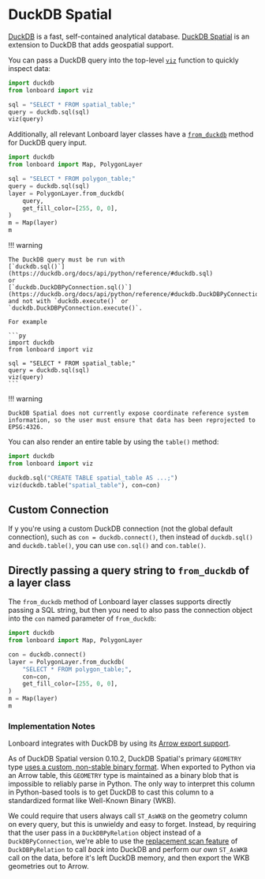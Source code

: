 # DuckDB Spatial

[DuckDB](https://duckdb.org/) is a fast, self-contained analytical database. [DuckDB Spatial](https://duckdb.org/docs/extensions/spatial.html) is an extension to DuckDB that adds geospatial support.

You can pass a DuckDB query into the top-level [`viz`](../api/viz.md#viz) function to quickly inspect data:

```py
import duckdb
from lonboard import viz

sql = "SELECT * FROM spatial_table;"
query = duckdb.sql(sql)
viz(query)
```

Additionally, all relevant Lonboard layer classes have a [`from_duckdb`](../api/layers/base-layer.md#lonboard.BaseArrowLayer.from_duckdb) method for DuckDB query input.

```py
import duckdb
from lonboard import Map, PolygonLayer

sql = "SELECT * FROM polygon_table;"
query = duckdb.sql(sql)
layer = PolygonLayer.from_duckdb(
    query,
    get_fill_color=[255, 0, 0],
)
m = Map(layer)
m
```

!!! warning

    The DuckDB query must be run with
    [`duckdb.sql()`](https://duckdb.org/docs/api/python/reference/#duckdb.sql)
    or
    [`duckdb.DuckDBPyConnection.sql()`](https://duckdb.org/docs/api/python/reference/#duckdb.DuckDBPyConnection.sql)
    and not with `duckdb.execute()` or `duckdb.DuckDBPyConnection.execute()`.

    For example

    ```py
    import duckdb
    from lonboard import viz

    sql = "SELECT * FROM spatial_table;"
    query = duckdb.sql(sql)
    viz(query)
    ```

!!! warning

    DuckDB Spatial does not currently expose coordinate reference system
    information, so the user must ensure that data has been reprojected to
    EPSG:4326.

You can also render an entire table by using the `table()` method:

```py
import duckdb
from lonboard import viz

duckdb.sql("CREATE TABLE spatial_table AS ...;")
viz(duckdb.table("spatial_table"), con=con)
```

## Custom Connection

If y you're using a custom DuckDB connection (not the global default connection), such as `con = duckdb.connect()`, then instead of `duckdb.sql()` and `duckdb.table()`, you can use `con.sql()` and `con.table()`.

## Directly passing a query string to `from_duckdb` of a layer class

The `from_duckdb` method of Lonboard layer classes supports directly passing a SQL string, but then you need to also pass the connection object into the `con` named parameter of `from_duckdb`:

```py
import duckdb
from lonboard import Map, PolygonLayer

con = duckdb.connect()
layer = PolygonLayer.from_duckdb(
    "SELECT * FROM polygon_table;",
    con=con,
    get_fill_color=[255, 0, 0],
)
m = Map(layer)
m
```

### Implementation Notes

Lonboard integrates with DuckDB by using its [Arrow export support](https://duckdb.org/docs/guides/python/export_arrow).

As of DuckDB Spatial version 0.10.2, DuckDB Spatial's primary `GEOMETRY` type [uses a custom, non-stable binary format](https://github.com/duckdb/duckdb_spatial/blob/v0.10.2/docs/internals.md#multi-tiered-geometry-type-system). When exported to Python via an Arrow table, this `GEOMETRY` type is maintained as a binary blob that is impossible to reliably parse in Python. The only way to interpret this column in Python-based tools is to get DuckDB to cast this column to a standardized format like Well-Known Binary (WKB).

We could require that users always call `ST_AsWKB` on the geometry column on every query, but this is unwieldy and easy to forget. Instead, by requiring that the user pass in a `DuckDBPyRelation` object instead of a `DuckDBPyConnection`, we're able to use the [replacement scan feature](https://duckdb.org/docs/api/python/relational_api#sql-queries) of `DuckDBPyRelation` to call _back_ into DuckDB and perform our _own_ `ST_AsWKB` call on the data, before it's left DuckDB memory, and then export the WKB geometries out to Arrow.
